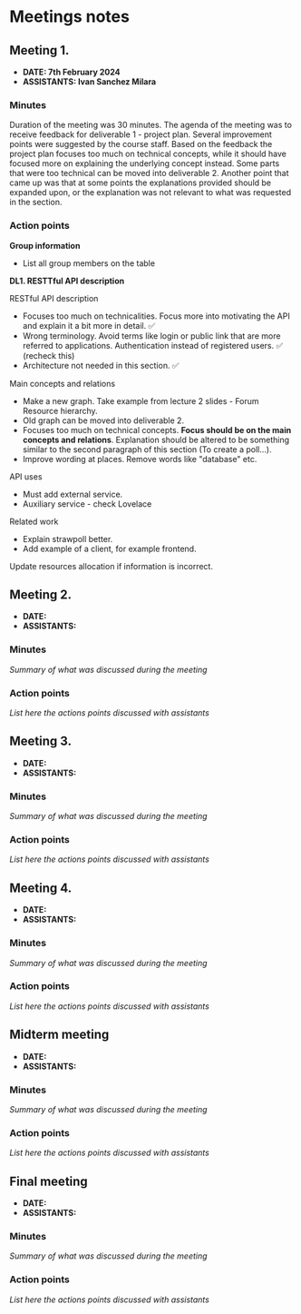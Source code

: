 # Meetings notes

## Meeting 1.

- **DATE: 7th February 2024**
- **ASSISTANTS: Ivan Sanchez Milara**

### Minutes

Duration of the meeting was 30 minutes. The agenda of the meeting was to receive feedback for deliverable 1 - project plan. Several improvement points were suggested by the course staff. Based on the feedback the project plan focuses too much on technical concepts, while it should have focused more on explaining the underlying concept instead. Some parts that were too technical can be moved into deliverable 2. Another point that came up was that at some points the explanations provided should be expanded upon, or the explanation was not relevant to what was requested in the section.

### Action points

**Group information**

- List all group members on the table

**DL1. RESTTful API description**

RESTful API description

- Focuses too much on technicalities. Focus more into motivating the API and explain it a bit more in detail. ✅
- Wrong terminology. Avoid terms like login or public link that are more referred to applications. Authentication instead of registered users. ✅ (recheck this) 
- Architecture not needed in this section. ✅

Main concepts and relations

- Make a new graph. Take example from lecture 2 slides - Forum Resource hierarchy.
- Old graph can be moved into deliverable 2.
- Focuses too much on technical concepts. **Focus should be on the main concepts and relations**. Explanation should be altered to be something similar to the second paragraph of this section (To create a poll...).
- Improve wording at places. Remove words like "database" etc.

API uses

- Must add external service.
- Auxiliary service - check Lovelace

Related work

- Explain strawpoll better.
- Add example of a client, for example frontend.

Update resources allocation if information is incorrect.

## Meeting 2.

- **DATE:**
- **ASSISTANTS:**

### Minutes

_Summary of what was discussed during the meeting_

### Action points

_List here the actions points discussed with assistants_

## Meeting 3.

- **DATE:**
- **ASSISTANTS:**

### Minutes

_Summary of what was discussed during the meeting_

### Action points

_List here the actions points discussed with assistants_

## Meeting 4.

- **DATE:**
- **ASSISTANTS:**

### Minutes

_Summary of what was discussed during the meeting_

### Action points

_List here the actions points discussed with assistants_

## Midterm meeting

- **DATE:**
- **ASSISTANTS:**

### Minutes

_Summary of what was discussed during the meeting_

### Action points

_List here the actions points discussed with assistants_

## Final meeting

- **DATE:**
- **ASSISTANTS:**

### Minutes

_Summary of what was discussed during the meeting_

### Action points

_List here the actions points discussed with assistants_
